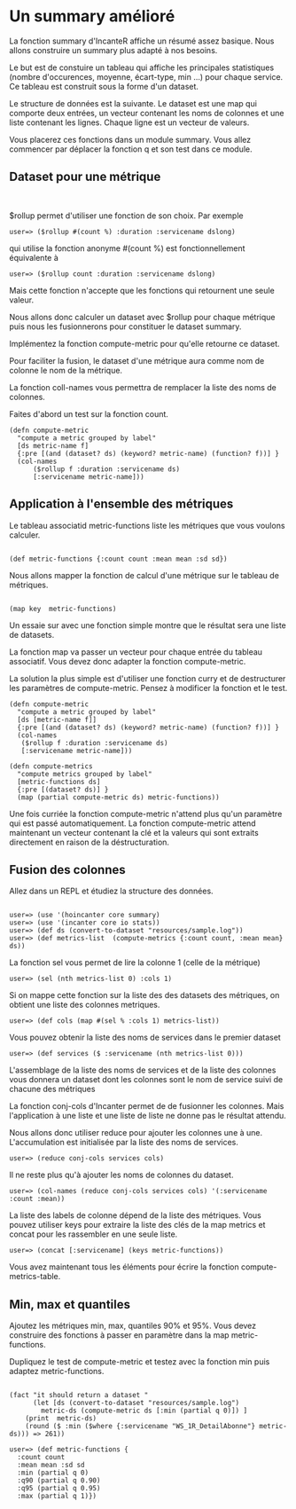 Un summary amélioré
===============

La fonction summary d'IncanteR affiche un résumé assez basique. Nous allons construire un summary plus adapté à nos besoins.

Le but est de constuire un tableau qui affiche les principales statistiques (nombre d'occurences, moyenne, écart-type, min …) pour chaque service. Ce tableau est construit sous la forme d'un dataset.

Le structure de données est la suivante. Le dataset est une map qui comporte deux entrées, un vecteur contenant les noms de colonnes et une liste contenant les lignes. Chaque ligne est un vecteur de valeurs.

Vous placerez ces fonctions dans un module summary. Vous allez commencer par déplacer la fonction q et son test dans ce module.

Dataset pour une métrique
-------------------
<br>

$rollup permet d'utiliser une fonction de son choix. Par exemple

<pre><code>user=> ($rollup #(count %) :duration :servicename dslong)</code></pre>

qui utilise la fonction anonyme #(count %) est fonctionnellement équivalente à  

<pre><code>user=> ($rollup count :duration :servicename dslong)</code></pre>

Mais cette fonction n'accepte que les fonctions qui retournent une seule valeur.

Nous allons donc calculer un dataset avec $rollup pour chaque métrique puis nous les fusionnerons pour constituer le dataset summary. 

Implémentez la fonction compute-metric pour qu'elle retourne ce dataset.

Pour faciliter la fusion, le dataset d'une métrique aura comme nom de colonne le nom de la métrique. 

La fonction coll-names vous permettra de remplacer la liste des noms de colonnes.

Faites d'abord un test sur la fonction count.

<pre><code>(defn compute-metric
  "compute a metric grouped by label"
  [ds metric-name f]
  {:pre [(and (dataset? ds) (keyword? metric-name) (function? f))] } 
  (col-names 
      ($rollup f :duration :servicename ds)    
      [:servicename metric-name])) </code></pre>



Application à l'ensemble des métriques
-------------------

Le tableau associatid metric-functions liste les métriques que vous voulons calculer. 
<pre><code>
(def metric-functions {:count count :mean mean :sd sd})
</pre></code>

Nous allons mapper la fonction de calcul d'une métrique sur le tableau de métriques. 

<pre><code>
(map key  metric-functions)
</code></pre>

Un essaie sur avec une fonction simple montre que le résultat sera une liste de datasets.

La fonction map va passer un vecteur pour chaque entrée du tableau associatif. Vous devez donc adapter la fonction compute-metric.

La solution la plus simple est d'utiliser une fonction curry et de destructurer les paramètres de compute-metric. Pensez à modificer la fonction et le test.

<pre><code>(defn compute-metric
  "compute a metric grouped by label"
  [ds [metric-name f]]
  {:pre [(and (dataset? ds) (keyword? metric-name) (function? f))] } 
  (col-names
   ($rollup f :duration :servicename ds)
   [:servicename metric-name])) 

(defn compute-metrics
  "compute metrics grouped by label"
  [metric-functions ds]
  {:pre [(dataset? ds)] } 
  (map (partial compute-metric ds) metric-functions))
</code></pre>

Une fois curriée la fonction compute-metric n'attend plus qu'un paramètre qui est passé automatiquement.
La fonction compute-metric attend maintenant un vecteur contenant la clé et la valeurs qui sont extraits directement en raison de la déstructuration.

Fusion des colonnes 
-------------------

Allez dans un REPL et étudiez la structure des données.

<pre><code>
user=> (use '(hoincanter core summary)
user=> (use '(incanter core io stats))
user=> (def ds (convert-to-dataset "resources/sample.log"))
user=> (def metrics-list  (compute-metrics {:count count, :mean mean} ds))
</code></pre>

La fonction sel vous permet de lire la colonne 1 (celle de la métrique)

<pre><code>user=> (sel (nth metrics-list 0) :cols 1)
</code></pre>

Si on mappe cette fonction sur la liste des des datasets des métriques, on obtient une liste des colonnes metriques.

<pre><code>user=> (def cols (map #(sel % :cols 1) metrics-list))
</code></pre>

Vous pouvez obtenir la liste des noms de services dans le premier dataset

<pre><code>user=> (def services ($ :servicename (nth metrics-list 0)))
</code></pre>

L'assemblage de la liste des noms de services et de la liste des colonnes vous donnera un dataset dont les colonnes sont le nom de service suivi de chacune des métriques

La fonction conj-cols d'Incanter permet de de fusionner les colonnes. Mais l'application à une liste et une liste de liste ne donne pas le résultat attendu. 

Nous allons donc utiliser reduce pour ajouter les colonnes une à une. L'accumulation est initialisée par la liste des noms de services.


<pre><code>user=> (reduce conj-cols services cols)
</code></pre>

Il ne reste plus qu'à ajouter les noms de colonnes du dataset.

<pre><code>user=> (col-names (reduce conj-cols services cols) '(:servicename :count :mean))
</code></pre>

La liste des labels de colonne dépend de la liste des métriques. Vous pouvez utiliser keys pour extraire la liste des clés de la map metrics et concat pour les rassembler en une seule liste.
  
<pre><code>user=> (concat [:servicename] (keys metric-functions))
</code></pre>

Vous avez maintenant tous les éléments pour écrire la fonction compute-metrics-table.

Min, max et quantiles
-------------------

Ajoutez les métriques min, max, quantiles 90% et 95%. Vous devez construire des fonctions à passer en paramètre dans la map  metric-functions.

Dupliquez le test de compute-metric et testez avec la fonction min puis adaptez metric-functions.

<pre><code>
(fact "it should return a dataset "
      (let [ds (convert-to-dataset "resources/sample.log")
	    metric-ds (compute-metric ds [:min (partial q 0)]) ]
	(print  metric-ds)
	(round ($ :min ($where {:servicename "WS_1R_DetailAbonne"} metric-ds))) => 261))
</code></pre>


<pre><code>user=> (def metric-functions {
  :count count 
  :mean mean :sd sd
  :min (partial q 0) 
  :q90 (partial q 0.90)
  :q95 (partial q 0.95) 
  :max (partial q 1)})
</code></pre>

 
